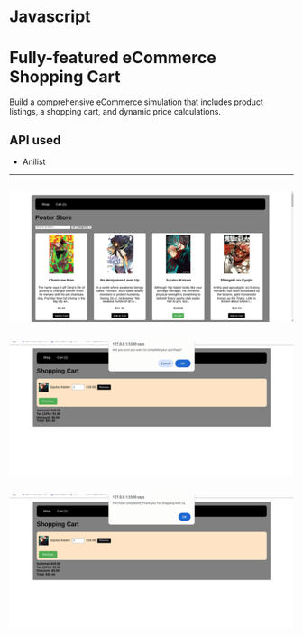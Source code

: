 # Javascript

# Fully-featured eCommerce Shopping Cart

 Build a comprehensive eCommerce simulation that includes product listings, a shopping cart, and dynamic price calculations.

## API used
- Anilist
---

![alt text](image.png)
---
![alt text](image-1.png)
---
![alt text](image-2.png)
---
